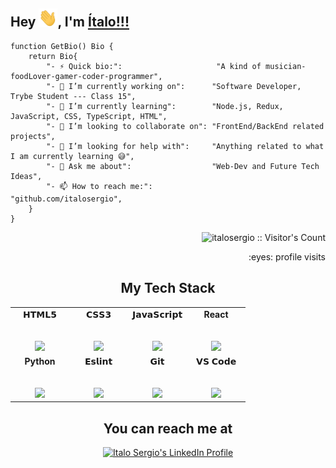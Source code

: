 ## Hey <img src="https://raw.githubusercontent.com/parth-27/parth-27/master/Hi.gif" width="30px">, I'm [Ítalo!!!](https://github.com/italosergio)

```golang
function GetBio() Bio {
	return Bio{
		"- ⚡ Quick bio:":                     "A kind of musician-foodLover-gamer-coder-programmer",
		"- 🔭 I’m currently working on":      "Software Developer, Trybe Student --- Class 15",
		"- 🌱 I’m currently learning":        "Node.js, Redux, JavaScript, CSS, TypeScript, HTML",
		"- 👯 I’m looking to collaborate on": "FrontEnd/BackEnd related projects",
		"- 🤔 I’m looking for help with":     "Anything related to what I am currently learning 😅",
		"- 💬 Ask me about":                  "Web-Dev and Future Tech Ideas",
		"- 📫 How to reach me:":              "github.com/italosergio",
	}
}
```
<p align="right"><img src="https://profile-counter.glitch.me/{italosergio}/count.svg" alt="italosergio :: Visitor's Count" /></p>
<p align="right">:eyes: profile visits</p>

<h2 align="center">My Tech Stack</h2>

<table align="center">
  <tbody>
    <tr valign="top">
      <td width="25%" align="center">
        <span>𝗛𝗧𝗠𝗟𝟱</span><br><br><br>
        <img height="64px" src="https://cdn.svgporn.com/logos/html-5.svg">
      </td>
      <td width="25%" align="center">
        <span>𝗖𝗦𝗦𝟯</span><br><br><br>
        <img height="64px" src="https://cdn.svgporn.com/logos/css-3.svg">
      </td>
      <td width="25%" align="center">
        <span>𝗝𝗮𝘃𝗮𝗦𝗰𝗿𝗶𝗽𝘁</span><br><br><br>
        <img height="64px" src="https://cdn.svgporn.com/logos/javascript.svg">
      </td>
      <td width="25%" align="center">
        <span><strong>React</strong>
        </span><br><br><br>
        <img height="64px" src="https://cdn4.iconfinder.com/data/icons/logos-3/600/React.js_logo-512.png">
      </td>
    </tr>
    <tr valign="top">
      <td width="25%" align="center">
        <span><strong>Python</strong>
        </span><br><br><br>
        <img height="64px" src="https://cdn4.iconfinder.com/data/icons/logos-and-brands/512/267_Python_logo-128.png">
      </td>
      <td width="25%" align="center">
        <span><strong>𝗘𝘀𝗹𝗶𝗻𝘁</strong>
        </span><br><br><br>
        <img height="64px" src="https://cdn.svgporn.com/logos/eslint.svg">
      </td>
      <td width="25%" align="center">
        <span>𝗚𝗶𝘁</span><br><br><br>
        <img height="64px" src="https://cdn.svgporn.com/logos/git-icon.svg">
      </td>
      <td width="25%" align="center">
        <span>𝗩𝗦 𝗖𝗼𝗱𝗲</span><br><br><br>
        <img height="64px" src="https://cdn.svgporn.com/logos/visual-studio-code.svg">
      </td>
    </tr>
  </tbody>
</table>

<h2 align="center">You can reach me at</h2>

<p align="center">
   <a href="https://www.linkedin.com/in/italosergio/">
    <img src="https://www.vectorlogo.zone/logos/linkedin/linkedin-icon.svg" alt="Italo Sergio's LinkedIn Profile" height="50" width="50">
  </a>
</p>
